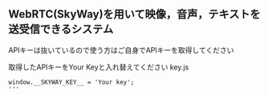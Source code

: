 ## WebRTC(SkyWay)を用いて映像，音声，テキストを送受信できるシステム

APIキーは抜いているので使う方はご自身でAPIキーを取得してください

取得したAPIキーをYour Keyと入れ替えてください
key.js
```
window.__SKYWAY_KEY__ = 'Your key';
'''
